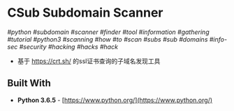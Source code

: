 # CSub Subdomain Scanner

*#python* *#subdomain* *#scanner* *#finder* *#tool* *#information* *#gathering* *#tutorial* *#python3* *#scanning* *#how* *#to*
*#scan* *#subs* *#sub* *#domains* *#info-sec* *#security* *#hacking* *#hacks* *#hack*

 - 基于 https://crt.sh/ 的ssl证书查询的子域名发现工具

## Built With

* **Python 3.6.5** - [https://www.python.org/](https://www.python.org/)
